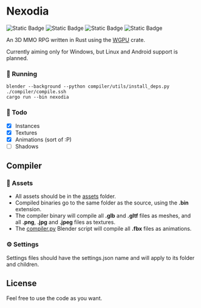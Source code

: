 # Nexodia
![Static Badge](https://img.shields.io/badge/Windows-%E2%9C%94-green?logo=windows&logoColor=white)
![Static Badge](https://img.shields.io/badge/Linux-%E2%9A%99-blue?logo=linux&logoColor=white)
![Static Badge](https://img.shields.io/badge/Mac-%E2%9C%96-red?logo=apple&logoColor=white)
![Static Badge](https://img.shields.io/badge/Android-%E2%9C%96-red?logo=android&logoColor=white)

An 3D MMO RPG written in Rust using the [WGPU](https://wgpu.rs/) crate.

Currently aiming only for Windows, but Linux and Android support is planned.

### 🚀 Running
```shell
blender --background --python compiler/utils/install_deps.py
./compiler/compile.ssh
cargo run --bin nexodia
```

### 📑 Todo
- [x] Instances
- [x] Textures
- [x] Animations (sort of :P)
- [ ] Shadows

## Compiler

### 📁 Assets
- All assets should be in the [assets](./assets/) folder.
- Compiled binaries go to the same folder as the source, using the <b>.bin</b> extension.
- The compiler binary will compile all <b>.glb</b> and <b>.gltf</b> files as meshes, and all <b>.png</b>, <b>.jpg</b> and <b>.jpeg</b> files as textures.
- The [compiler.py](./compiler/compiler.py) Blender script will compile all <b>.fbx</b> files as animations.

### ⚙ Settings
Settings files should have the settings.json name and will apply to its folder and children.

## License
Feel free to use the code as you want.